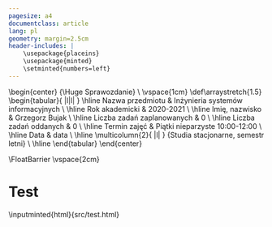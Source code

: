 ```yaml
---
pagesize: a4
documentclass: article
lang: pl
geometry: margin=2.5cm
header-includes: |
    \usepackage{placeins}
    \usepackage{minted}
    \setminted{numbers=left}
---
```


\begin{center}
    {\Huge Sprawozdanie} \\
    \vspace{1cm}
    \def\arraystretch{1.5}
    \begin{tabular}{ |l|l| }
        \hline
        Nazwa przedmiotu & Inżynieria systemów informacyjnych \\
        \hline
        Rok akademicki & 2020-2021 \\
        \hline
        Imię, nazwisko & Grzegorz Bujak \\
        \hline
        Liczba zadań zaplanowanych & 0 \\
        \hline
        Liczba zadań oddanych & 0 \\
        \hline
        Termin zajęć & Piątki nieparzyste 10:00-12:00 \\
        \hline
        Data & data \\
        \hline
        \multicolumn{2}{ |l| } {Studia stacjonarne, semestr letni} \\
        \hline
    \end{tabular}
\end{center}

\FloatBarrier
\vspace{2cm}

# Test

\inputminted{html}{src/test.html}

